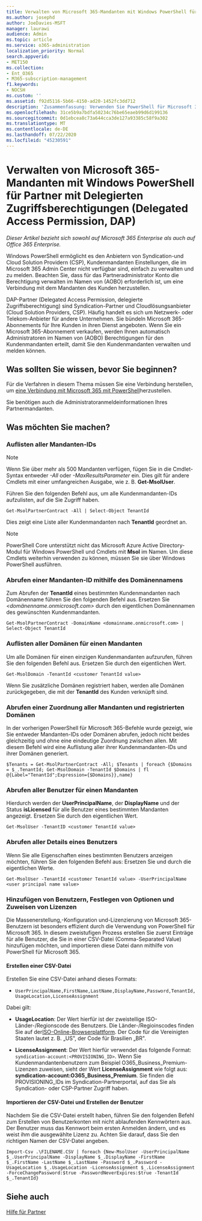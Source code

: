 ```yaml
---
title: Verwalten von Microsoft 365-Mandanten mit Windows PowerShell für Partner mit Delegierten Zugriffsberechtigungen (Delegated Access Permission, DAP)
ms.author: josephd
author: JoeDavies-MSFT
manager: laurawi
audience: Admin
ms.topic: article
ms.service: o365-administration
localization_priority: Normal
search.appverid:
- MET150
ms.collection:
- Ent_O365
- M365-subscription-management
f1.keywords:
- NOCSH
ms.custom: ''
ms.assetid: f92d5116-5b66-4150-ad20-1452fc3dd712
description: 'Zusammenfassung: Verwenden Sie PowerShell für Microsoft 365, um Ihre Kundenmandanten zu verwalten.'
ms.openlocfilehash: 31ce5b9a7bdfa50234c76be65eaeb99d6d199136
ms.sourcegitcommit: 0d1ebcea8c73a644cca3de127a93385c58f9a302
ms.translationtype: MT
ms.contentlocale: de-DE
ms.lasthandoff: 07/22/2020
ms.locfileid: "45230591"
---
```

# <a name="manage-microsoft-365-tenants-with-windows-powershell-for-delegated-access-permissions-dap-partners"></a>Verwalten von Microsoft 365-Mandanten mit Windows PowerShell für Partner mit Delegierten Zugriffsberechtigungen (Delegated Access Permission, DAP)

*Dieser Artikel bezieht sich sowohl auf Microsoft 365 Enterprise als auch auf Office 365 Enterprise.*

Windows PowerShell ermöglicht es den Anbietern von Syndication-und Cloud Solution Providern (CSP), Kundenmandanten Einstellungen, die im Microsoft 365 Admin Center nicht verfügbar sind, einfach zu verwalten und zu melden. Beachten Sie, dass für das Partneradministrator Konto die Berechtigung verwalten im Namen von (AOBO) erforderlich ist, um eine Verbindung mit dem Mandanten des Kunden herzustellen.
  
DAP-Partner (Delegated Access Permission, delegierte Zugriffsberechtigung) sind Syndication-Partner und Cloudlösungsanbieter (Cloud Solution Providers, CSP). Häufig handelt es sich um Netzwerk- oder Telekom-Anbieter für andere Unternehmen. Sie bündeln Microsoft 365-Abonnements für Ihre Kunden in ihren Dienst angeboten. Wenn Sie ein Microsoft 365-Abonnement verkaufen, werden Ihnen automatisch Administratoren im Namen von (AOBO) Berechtigungen für den Kundenmandanten erteilt, damit Sie den Kundenmandanten verwalten und melden können.
## <a name="what-do-you-need-to-know-before-you-begin"></a>Was sollten Sie wissen, bevor Sie beginnen?

Für die Verfahren in diesem Thema müssen Sie eine Verbindung herstellen, um [eine Verbindung mit Microsoft 365 mit PowerShell](connect-to-office-365-powershell.md)herzustellen.
  
Sie benötigen auch die Administratoranmeldeinformationen Ihres Partnermandanten.
  
## <a name="what-do-you-want-to-do"></a>Was möchten Sie machen?

### <a name="list-all-tenant-ids"></a>Auflisten aller Mandanten-IDs

> [!NOTE]
> Wenn Sie über mehr als 500 Mandanten verfügen, fügen Sie in die Cmdlet-Syntax entweder  _-All_ oder _-MaxResultsParameter_ ein. Dies gilt für andere Cmdlets mit einer umfangreichen Ausgabe, wie z. B. **Get-MsolUser**.
  
Führen Sie den folgenden Befehl aus, um alle Kundenmandanten-IDs aufzulisten, auf die Sie Zugriff haben.
  
```
Get-MsolPartnerContract -All | Select-Object TenantId
```

Dies zeigt eine Liste aller Kundenmandanten nach **TenantId** geordnet an.

>[!Note]
>PowerShell Core unterstützt nicht das Microsoft Azure Active Directory-Modul für Windows PowerShell und Cmdlets mit **Msol** im Namen. Um diese Cmdlets weiterhin verwenden zu können, müssen Sie sie über Windows PowerShell ausführen.
>
  
### <a name="get-a-tenant-id-by-using-the-domain-name"></a>Abrufen einer Mandanten-ID mithilfe des Domänennamens

Zum Abrufen der **TenantId** eines bestimmten Kundenmandanten nach Domänenname führen Sie den folgenden Befehl aus. Ersetzen Sie _<domänenname.onmicrosoft.com>_ durch den eigentlichen Domänennamen des gewünschten Kundenmandanten.
  
```
Get-MsolPartnerContract -DomainName <domainname.onmicrosoft.com> | Select-Object TenantId
```

### <a name="list-all-domains-for-a-tenant"></a>Auflisten aller Domänen für einen Mandanten

Um alle Domänen für einen einzigen Kundenmandanten aufzurufen, führen Sie den folgenden Befehl aus. Ersetzen Sie  _<customer TenantId value>_ durch den eigentlichen Wert.
  
```
Get-MsolDomain -TenantId <customer TenantId value>
```

Wenn Sie zusätzliche Domänen registriert haben, werden alle Domänen zurückgegeben, die mit der **TenantId** des Kunden verknüpft sind.
  
### <a name="get-a-mapping-of-all-tenants-and-registered-domains"></a>Abrufen einer Zuordnung aller Mandanten und registrierten Domänen

In der vorherigen PowerShell für Microsoft 365-Befehle wurde gezeigt, wie Sie entweder Mandanten-IDs oder Domänen abrufen, jedoch nicht beides gleichzeitig und ohne eine eindeutige Zuordnung zwischen allen. Mit diesem Befehl wird eine Auflistung aller ihrer Kundenmandanten-IDs und ihrer Domänen generiert.
  
```
$Tenants = Get-MsolPartnerContract -All; $Tenants | foreach {$Domains = $_.TenantId; Get-MsolDomain -TenantId $Domains | fl @{Label="TenantId";Expression={$Domains}},name}
```

### <a name="get-all-users-for-a-tenant"></a>Abrufen aller Benutzer für einen Mandanten

Hierdurch werden der **UserPrincipalName**, der **DisplayName** und der Status **isLicensed** für alle Benutzer eines bestimmten Mandanten angezeigt. Ersetzen Sie _<customer TenantId value>_ durch den eigentlichen Wert.
  
```
Get-MsolUser -TenantID <customer TenantId value>
```

### <a name="get-all-details-about-a-user"></a>Abrufen aller Details eines Benutzers

Wenn Sie alle Eigenschaften eines bestimmten Benutzers anzeigen möchten, führen Sie den folgenden Befehl aus:  Ersetzen Sie _<customer TenantId value>_ und _<user principal name value>_ durch die eigentlichen Werte.
  
```
Get-MsolUser -TenantId <customer TenantId value> -UserPrincipalName <user principal name value>
```

### <a name="add-users-set-options-and-assign-licenses"></a>Hinzufügen von Benutzern, Festlegen von Optionen und Zuweisen von Lizenzen

Die Massenerstellung,-Konfiguration und-Lizenzierung von Microsoft 365-Benutzern ist besonders effizient durch die Verwendung von PowerShell für Microsoft 365. In diesem zweistufigen Prozess erstellen Sie zuerst Einträge für alle Benutzer, die Sie in einer CSV-Datei (Comma-Separated Value) hinzufügen möchten, und importieren diese Datei dann mithilfe von PowerShell für Microsoft 365. 
  
#### <a name="create-a-csv-file"></a>Erstellen einer CSV-Datei

Erstellen Sie eine CSV-Datei anhand dieses Formats:
  
-  `UserPrincipalName,FirstName,LastName,DisplayName,Password,TenantId,UsageLocation,LicenseAssignment`
    
Dabei gilt:
  
- **UsageLocation**: Der Wert hierfür ist der zweistellige ISO-Länder-/Regionscode des Benutzers. Die Länder-/Regioinscodes finden Sie auf der[ISO-Online-Browserplattform](https://go.microsoft.com/fwlink/p/?LinkId=532703). Der Code für die Vereinigten Staaten lautet z. B. „US", der Code für Brasilien „BR". 
    
- **LicenseAssignment**: Der Wert hierfür verwendet das folgende Format: `syndication-account:<PROVISIONING_ID>`. Wenn Sie Kundenmandantenbenutzern zum Beispiel O365_Business_Premium-Lizenzen zuweisen, sieht der Wert **LicenseAssignment** wie folgt aus: **syndication-account:O365_Business_Premium**. Sie finden die PROVISIONING_IDs im Syndication-Partnerportal, auf das Sie als Syndication- oder CSP-Partner Zugriff haben.
    
#### <a name="import-the-csv-file-and-create-the-users"></a>Importieren der CSV-Datei und Erstellen der Benutzer

Nachdem Sie die CSV-Datei erstellt haben, führen Sie den folgenden Befehl zum Erstellen von Benutzerkonten mit nicht ablaufenden Kennwörtern aus. Der Benutzer muss das Kennwort beim ersten Anmelden ändern, und es weist ihm die ausgewählte Lizenz zu. Achten Sie darauf, dass Sie den richtigen Namen der CSV-Datei angeben.
  
```
Import-Csv .\FILENAME.CSV | foreach {New-MsolUser -UserPrincipalName $_.UserPrincipalName -DisplayName $_.DisplayName -FirstName $_.FirstName -LastName $_.LastName -Password $_.Password -UsageLocation $_.UsageLocation -LicenseAssignment $_.LicenseAssignment -ForceChangePassword:$true -PasswordNeverExpires:$true -TenantId $_.TenantId}
```

## <a name="see-also"></a>Siehe auch

#### 

[Hilfe für Partner](https://go.microsoft.com/fwlink/p/?LinkId=533477)

